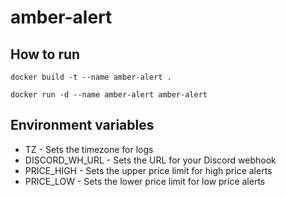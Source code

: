 # amber-alert

## How to run

```Shell
docker build -t --name amber-alert .

docker run -d --name amber-alert amber-alert
```

## Environment variables

- TZ - Sets the timezone for logs
- DISCORD_WH_URL - Sets the URL for your Discord webhook
- PRICE_HIGH - Sets the upper price limit for high price alerts
- PRICE_LOW - Sets the lower price limit for low price alerts
